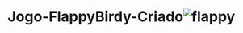 # Jogo-FlappyBirdy-Criado![flappy](https://user-images.githubusercontent.com/102311684/174875462-eee6d111-824a-4385-9052-0484e9e3094e.png)
